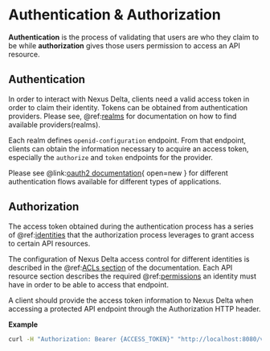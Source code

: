 # Authentication & Authorization

**Authentication** is the process of validating that users are who they claim to be while **authorization** gives those users permission to access an API resource.

## Authentication

In order to interact with Nexus Delta, clients need a valid access token in order to claim their identity. Tokens can be obtained from authentication providers.
Please see, @ref:[realms](realms-api.md) for documentation on how to find available providers(realms).

Each realm defines `openid-configuration` endpoint. From that endpoint, clients can obtain the information necessary to 
acquire an access token, especially the `authorize` and `token` endpoints for the provider.

Please see @link:[oauth2 documentation](https://www.oauth.com/){ open=new } for different authentication flows available for different types of applications. 

## Authorization

The access token obtained during the authentication process has a series of @ref:[identities](identities.md) 
that the authorization process leverages to grant access to certain API resources.

The configuration of Nexus Delta access control for different identities is described in the @ref:[ACLs section](acls-api.md) of the documentation. Each API resource section describes the required @ref:[permissions](permissions-api.md) an identity must have in order to be able to access that endpoint.

A client should provide the access token information to Nexus Delta when accessing a protected API endpoint through the
Authorization HTTP header.

**Example**

```bash
curl -H "Authorization: Bearer {ACCESS_TOKEN}" "http://localhost:8080/v1/version"
```